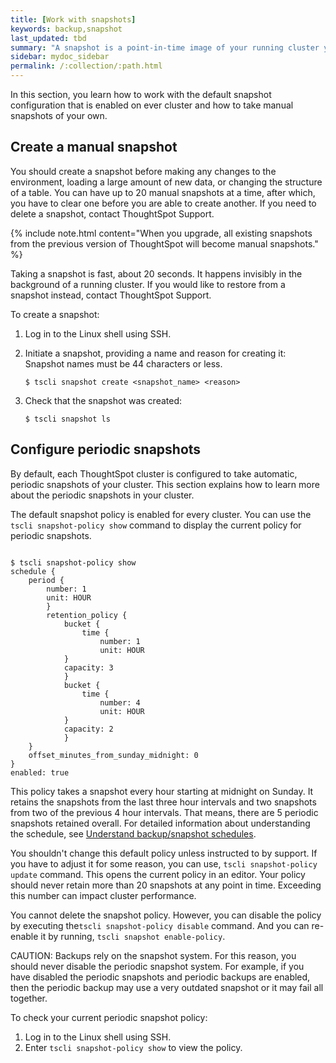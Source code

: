 ```yaml
---
title: [Work with snapshots]
keywords: backup,snapshot
last_updated: tbd
summary: "A snapshot is a point-in-time image of your running cluster you can use to restore the cluster back to a specific point in time. "
sidebar: mydoc_sidebar
permalink: /:collection/:path.html
---
```

In this section, you learn how to work with the default snapshot configuration
that is enabled on ever cluster and how to take manual snapshots of your own.

## Create a manual snapshot

You should create a snapshot before making any changes to the environment,
loading a large amount of new data, or changing the structure of a table. You
can have up to 20 manual snapshots at a time, after which, you have to clear one
before you are able to create another. If you need to delete a snapshot, contact
ThoughtSpot Support.

{% include note.html content="When you upgrade, all existing snapshots from the previous version of ThoughtSpot will become manual snapshots." %}

Taking a snapshot is fast, about 20 seconds. It happens invisibly in the
background of a running cluster.  If you would like to restore from a snapshot
instead, contact ThoughtSpot Support.

To create a snapshot:

1. Log in to the Linux shell using SSH.
2. Initiate a snapshot, providing a name and reason for creating it: Snapshot names must be 44 characters or less.


    ```
    $ tscli snapshot create <snapshot_name> <reason>
    ```

3. Check that the snapshot was created:

    ```
    $ tscli snapshot ls
    ```


## Configure periodic snapshots

By default, each ThoughtSpot cluster is configured to take automatic, periodic snapshots of your cluster. This section explains how to learn more about the periodic snapshots in your cluster.

The default snapshot policy is enabled for every cluster. You can use the `tscli snapshot-policy show` command to display the current policy for periodic snapshots.

```

$ tscli snapshot-policy show
schedule {
    period {
        number: 1
        unit: HOUR
        }
        retention_policy {
            bucket {
                time {
                    number: 1
                    unit: HOUR
            }
            capacity: 3
            }
            bucket {
                time {
                    number: 4
                    unit: HOUR
            }
            capacity: 2
            }
    }
    offset_minutes_from_sunday_midnight: 0
}
enabled: true

```

This policy takes a snapshot every hour starting at midnight on Sunday. It retains the snapshots from the last three hour intervals and two snapshots from two of the previous 4 hour intervals. That means, there are 5 periodic snapshots retained overall. For detailed information about understanding the schedule, see [Understand backup/snapshot schedules](how-to-create-a-schedule.html).

You shouldn't change this default policy unless instructed to by support. If you have to adjust it for some reason, you can use, `tscli snapshot-policy update` command. This opens the current policy in an editor. Your policy should never retain more than 20 snapshots at any point in time. Exceeding this number can impact cluster performance.

You cannot delete the snapshot policy. However, you can disable the policy by executing the`tscli snapshot-policy disable` command. And you can re-enable it by running, `tscli snapshot enable-policy`.

CAUTION: Backups rely on the snapshot system. For this reason, you should never disable the periodic snapshot system. For example, if you have disabled the periodic snapshots and periodic backups are enabled, then the periodic backup may use a very outdated snapshot or it may fail all together.

To check your current periodic snapshot policy:

1. Log in to the Linux shell using SSH.
2. Enter `tscli snapshot-policy show` to view the policy.
